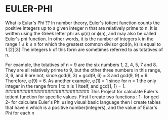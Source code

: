 # EULER-PHI
What is Eular's Phi ??
In number theory, Euler's totient function counts the positive integers up to a given integer n that are relatively prime to n. It is written using the Greek letter phi as φ(n) or ϕ(n), and may also be called Euler's phi function. In other words, it is the number of integers k in the range 1 ≤ k ≤ n for which the greatest common divisor gcd(n, k) is equal to 1.[2][3] The integers k of this form are sometimes referred to as totatives of n.

For example, the totatives of n = 9 are the six numbers 1, 2, 4, 5, 7 and 8. They are all relatively prime to 9, but the other three numbers in this range, 3, 6, and 9 are not, since gcd(9, 3) = gcd(9, 6) = 3 and gcd(9, 9) = 9. Therefore, φ(9) = 6. As another example, φ(1) = 1 since for n = 1 the only integer in the range from 1 to n is 1 itself, and gcd(1, 1) = 1.
##############################
This Project for calculate Euler's totient function for specific values.
First I create two functions : 1- for gcd 2- for calculate Euler's Phi using visual basic language 
then I create tables that have n which is a positive number(integers),
and the value of Eular's Phi for each n 
